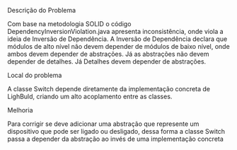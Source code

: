 Descrição do Problema

Com base na metodologia SOLID o código DependencyInversionViolation.java apresenta inconsistência, onde viola a ideia de Inversão de Dependência. 
A Inversão de Dependência declara que módulos de alto nível não devem depender de módulos de baixo nível, onde ambos devem depender de abstrações.
Já as abstrações não devem depender de detalhes. Já Detalhes devem depender de abstrações.

Local do problema

A classe Switch depende diretamente da implementação concreta de LighBuld, criando um alto acoplamento entre as classes.

Melhoria 

Para corrigir se deve adicionar uma abstração que represente um dispositivo que pode ser ligado ou desligado, dessa forma a classe Switch passa a depender da abstração ao invés de uma implementação concreta 
